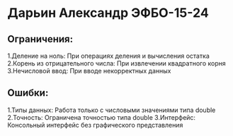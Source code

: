 # Дарьин Александр ЭФБО-15-24
## Ограничения:
1.Деление на ноль: При операциях деления и вычисления остатка
2.Корень из отрицательного числа: При извлечении квадратного корня
3.Нечисловой ввод: При вводе некорректных данных

## Ошибки:
1.Типы данных: Работа только с числовыми значениями типа double
2.Точность: Ограничена точностью типа double
3.Интерфейс: Консольный интерфейс без графического представления
